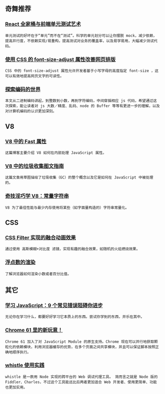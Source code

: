 
## 奇舞推荐

### [React 全家桶与前端单元测试艺术](http://insights.thoughtworks.cn/react-and-unit-testing)

    单元测试的好坏在于“单元”而不在“测试”。科学的单元划分可以让你摆脱 mock，减少依赖，提高并行度，不依赖实现/易重构，提高测试对业务的覆盖率，以及易学易用，大幅减少测试代码。

### [使用 CSS 的 font-size-adjust 属性改善网页排版](https://github.com/xitu/gold-miner/blob/master/TODO/improve-web-typography-css-font-size-adjust.md)

    CSS 中的 font-size-adjust 属性允许开发者基于小写字母的高度指定 font-size ，这可以有效地提高网页文字的可读性。

### [探索编码的世界](http://www.imhjm.com/article/599fb61e7dd03248a2e8d582)

    本文从二进制编码讲起，到整数到小数，再到字符编码，中间穿插相应 js 代码，希望通过这次探索，能让读者对 js 大数／精度、乱码、node 的 Buffer 等等有更进一步的理解，以及对计算机编码的认识更加深刻。

## V8

### [V8 中的 Fast 属性](https://zhuanlan.zhihu.com/p/29321540)

    这篇博客主要介绍 V8 如何在内部处理 JavaScript 属性。

### [V8 中的垃圾收集图文指南](https://zhuanlan.zhihu.com/p/29276031)

    这篇文章用草图描绘了垃圾收集（GC）的整个概念以及它是如何在 JavaScript 中被处理的。

### [奇技淫巧学 V8：常量字符串](https://zhuanlan.zhihu.com/p/29129010)

    V8 为了最佳性能与最少内存使用将某些（如字面量构造的）字符串常量化。

## CSS

### [CSS Filter 实现的融合动画效果](http://www.cnblogs.com/coco1s/p/7519460.html)

    通过使用 高斯模糊+对比度 滤镜，实现有趣的融合效果，如随机的火焰燃烧效果。

### [浮点数的渲染](https://zhuanlan.zhihu.com/p/28911508)

    了解浏览器如何渲染小数或者百分比值。

## 其它

### [学习 JavaScript：9 个常见错误阻碍你进步](https://juejin.im/post/59bb4a7c6fb9a00a53274cd7)

    无论你在学习什么，都要好好学习它本质上的东西。尝试你学到的东西，并乐在其中。

### [Chrome 61 里的新玩意！](https://qianduan.group/posts/59b53574dc7d5751e63981d4)

    Chrome 61 加入了对 JavaScript Module 的原生支持。Chrome 现在可以并行地获取颗粒化的依赖模块，利用浏览器缓存的优势，在多个页面之间共享模块，并且可以保证脚本按照正确地顺序执行。

### [whistle 使用实践](https://aotu.io/notes/2017/08/29/an-introduction-to-whistle)

    whistle 是一款用 Node 实现的跨平台的 Web 调试代理工具。 简而言之就是 Node 版的 Fiddler、Charles，不过这个工具能远比后两者更加适合 Web 开发者、使用更简单、功能也更加实用。

